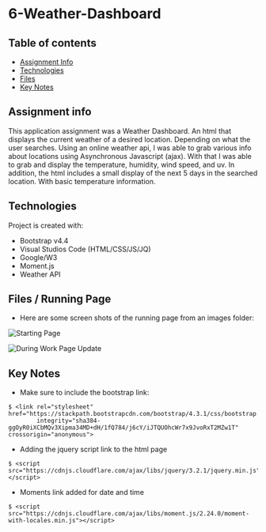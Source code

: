 # 6-Weather-Dashboard

## Table of contents
* [Assignment Info](#assignment-info)
* [Technologies](#technologies)
* [Files](#files)
* [Key Notes](#key-notes)

## Assignment info
This application assignment was a Weather Dashboard.
An html that displays the current weather of a desired
location. Depending on what the user searches. Using an
online weather api, I was able to grab various info about
locations using Asynchronous Javascript (ajax). With that I
was able to grab and display the temperature, humidity, 
wind speed, and uv. In addition, the html includes a small
display of the next 5 days in the searched location. With 
basic temperature information.
	
## Technologies
Project is created with:
* Bootstrap v4.4
* Visual Studios Code (HTML/CSS/JS/JQ)
* Google/W3
* Moment.js 
* Weather API
	
## Files / Running Page
* Here are some screen shots of the running page from an images folder:

 ![Starting Page](images/before-work.png)

 ![During Work Page Update](images/during-work.png)


## Key Notes
* Make sure to include the bootstrap link:

```
$ <link rel="stylesheet" href="https://stackpath.bootstrapcdn.com/bootstrap/4.3.1/css/bootstrap.min.css"
        integrity="sha384-ggOyR0iXCbMQv3Xipma34MD+dH/1fQ784/j6cY/iJTQUOhcWr7x9JvoRxT2MZw1T" crossorigin="anonymous">
```
* Adding the jquery script link to the html page

```
$ <script src="https://cdnjs.cloudflare.com/ajax/libs/jquery/3.2.1/jquery.min.js"></script>
```
* Moments link added for date and time
```
$ <script src="https://cdnjs.cloudflare.com/ajax/libs/moment.js/2.24.0/moment-with-locales.min.js"></script>
```